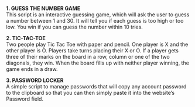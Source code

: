 **1. GUESS THE NUMBER GAME**  
This script is an interactive guessing game, which will ask the user to guess a number between 1 and 30. It will tell you if each guess is 
too high or too low. You win if you can guess the number within 10 tries.     
    
**2. TIC-TAC-TOE**    
Two people play Tic Tac Toe with paper and pencil. One player is X and the other player is O. Players take turns placing their X or O. 
If a player gets three of their marks on the board in a row, column or one of the two diagonals, they win. When the board fills up with 
neither player winning, the game ends in a draw.
     
**3. PASSWORD LOCKER**    
A simple script to manage passwords that will copy any account password to the clipboard so that you can then simply paste it into the 
website’s Password field.  
